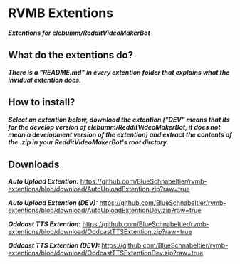 # RVMB Extentions
**_Extentions for elebumm/RedditVideoMakerBot_**

## What do the extentions do?
**_There is a "README.md" in every extention folder that explains what the invidual extention does._**

## How to install?
**_Select an extention below, download the extention ("DEV" means that its for the develop version of elebumm/RedditVideoMakerBot, it does not mean a development version of the extention) and extract the contents of the .zip in your RedditVideoMakerBot's root dirctory._**

## Downloads
**_Auto Upload Extention:_** https://github.com/BlueSchnabeltier/rvmb-extentions/blob/download/AutoUploadExtention.zip?raw=true

**_Auto Upload Extention (DEV):_** https://github.com/BlueSchnabeltier/rvmb-extentions/blob/download/AutoUploadExtentionDev.zip?raw=true

**_Oddcast TTS Extention:_** https://github.com/BlueSchnabeltier/rvmb-extentions/blob/download/OddcastTTSExtention.zip?raw=true

**_Oddcast TTS Extention (DEV):_** https://github.com/BlueSchnabeltier/rvmb-extentions/blob/download/OddcastTTSExtentionDev.zip?raw=true
